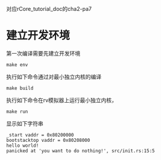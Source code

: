 对应rCore_tutorial_doc的cha2-pa7

# 建立开发环境
第一次编译需要先建立开发环境
```
make env
```

执行如下命令通过对最小独立内核的编译
```
make build
```

执行如下命令在rv模拟器上运行最小独立内核，
```
make run
```
显示如下字符串
```
_start vaddr = 0x80200000
bootstacktop vaddr = 0x80208000
hello world!
panicked at 'you want to do nothing!', src/init.rs:15:5
```